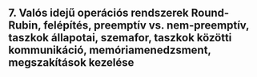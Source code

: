 ## 7. Valós idejű operációs rendszerek Round-Rubin, felépítés, preemptív vs. nem-preemptív, taszkok állapotai, szemafor, taszkok közötti kommunikáció, memóriamenedzsment, megszakítások kezelése
